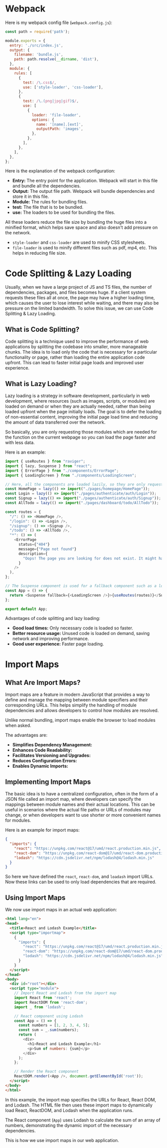 # Webpack

Here is my webpack config file (`webpack.config.js`):

```javascript
const path = require('path');

module.exports = {
  entry: './src/index.js',
  output: {
    filename: 'bundle.js',
    path: path.resolve(__dirname, 'dist'),
  },
  module: {
    rules: [
      {
        test: /\.css$/,
        use: ['style-loader', 'css-loader'],
      },
      {
        test: /\.(png|jpg|gif)$/,
        use: [
          {
            loader: 'file-loader',
            options: {
              name: '[name].[ext]',
              outputPath: 'images',
            },
          },
        ],
      },
    ],
  },
};
```

Here is the explanation of the webpack configuration:

- **Entry:** The entry point for the application. Webpack will start in this file and bundle all the dependencies.
- **Output:** The output file path. Webpack will bundle dependencies and store it in this file.
- **Module:** The rules for bundling files.
- **test:** The file that is to be bundled.
- **use:** The loaders to be used for bundling the files.

All these loaders reduce the file size by bundling the huge files into a minified format, which helps save space and also doesn't add pressure on the network.

- `style-loader` and `css-loader` are used to minify CSS stylesheets.
- `file-loader` is used to minify different files such as pdf, mp4, etc. This helps in reducing file size.

# Code Splitting & Lazy Loading

Usually, when we have a large project of JS and TS files, the number of dependencies, packages, and files becomes huge. If a client system requests these files all at once, the page may have a higher loading time, which causes the user to lose interest while waiting, and there may also be pressure on the limited bandwidth. To solve this issue, we can use Code Splitting & Lazy Loading.

## What is Code Splitting?

Code splitting is a technique used to improve the performance of web applications by splitting the codebase into smaller, more manageable chunks. The idea is to load only the code that is necessary for a particular functionality or page, rather than loading the entire application code upfront. This can lead to faster initial page loads and improved user experience.

## What is Lazy Loading?

Lazy loading is a strategy in software development, particularly in web development, where resources (such as images, scripts, or modules) are loaded on demand or when they are actually needed, rather than being loaded upfront when the page initially loads. The goal is to defer the loading of non-essential content, improving the initial page load time and reducing the amount of data transferred over the network.

So basically, you are only requesting those modules which are needed for the function on the current webpage so you can load the page faster and with less data.

Here is an example:

```javascript
import { useRoutes } from "raviger";
import { lazy, Suspense } from "react";
import { ErrorPage } from "./components/ErrorPage";
import { LoadingScreen } from "./components/LoadingScreen";

// Here, all the components are loaded lazily, so they are only requested when there is a demand
const HomePage = lazy(() => import("./pages/homepage/HomePage"));
const Login = lazy(() => import("./pages/authenticate/auth/Login"));
const Signup = lazy(() => import("./pages/authenticate/auth/Signup"));
const AllTodo = lazy(() => import("./pages/dashboard/todo/AllTodo"));

const routes = {
  "/": () => <HomePage />,
  "/login": () => <Login />,
  "/signup": () => <Signup />,
  "/todo": () => <AllTodo />,
  "*": () => (
    <ErrorPage
      status={"404"}
      message={"Page not found"}
      description={
        "Oops! The page you are looking for does not exist. It might have been moved or deleted."
      }
    />
  ),
};

// The Suspense component is used for a fallback component such as a loading screen while the actual content is loaded.
const App = () => {
  return <Suspense fallback={<LoadingScreen />}>{useRoutes(routes)}</Suspense>;
};

export default App;
```

Advantages of code splitting and lazy loading:

- **Good load times:** Only necessary code is loaded so faster.
- **Better resource usage:** Unused code is loaded on demand, saving network and improving performance.
- **Good user experience:** Faster page loading.

# Import Maps

## What Are Import Maps?

Import maps are a feature in modern JavaScript that provides a way to define and manage the mapping between module specifiers and their corresponding URLs. This helps simplify the handling of module dependencies and allows developers to control how modules are resolved.

Unlike normal bundling, import maps enable the browser to load modules when asked.

The advantages are:

- **Simplifies Dependency Management:**
- **Enhances Code Readability:**
- **Facilitates Versioning and Upgrades:**
- **Reduces Configuration Errors:**
 - **Enables Dynamic Imports:**

## Implementing Import Maps

The basic idea is to have a centralized configuration, often in the form of a JSON file called an import map, where developers can specify the mappings between module names and their actual locations. This can be useful in scenarios where the actual file paths or URLs of modules may change, or when developers want to use shorter or more convenient names for modules.

Here is an example for import maps:

```json
{
  "imports": {
    "react": "https://unpkg.com/react@17/umd/react.production.min.js",
    "react-dom": "https://unpkg.com/react-dom@17/umd/react-dom.production.min.js",
    "lodash": "https://cdn.jsdelivr.net/npm/lodash@4/lodash.min.js"
  }
}
```

So here we have defined the `react`, `react-dom`, and `loadash` import URLs. Now these links can be used to only load dependencies that are required.

## Using Import Maps

We now use import maps in an actual web application:

```html
<html lang="en">
<head>
  <title>React and Lodash Example</title>
  <script type="importmap">
    {
      "imports": {
        "react": "https://unpkg.com/react@17/umd/react.production.min.js",
        "react-dom": "https://unpkg.com/react-dom@17/umd/react-dom.production.min.js",
        "lodash": "https://cdn.jsdelivr.net/npm/lodash@4/lodash.min.js"
      }
    }
  </script>
</head>
<body>
  <div id="root"></div>
  <script type="module">
    // Import React and Lodash from the import map
    import React from 'react';
    import ReactDOM from 'react-dom';
    import _ from 'lodash';

    // React component using Lodash
    const App = () => {
      const numbers = [1, 2, 3, 4, 5];
      const sum = _.sum(numbers);
      return (
        <div>
          <h1>React and Lodash Example</h1>
          <p>Sum of numbers: {sum}</p>
        </div>
      );
    };

    // Render the React component
    ReactDOM.render(<App />, document.getElementById('root'));
  </script>
</body>
</html>
```

In this example, the import map specifies the URLs for React, React DOM, and Lodash. The HTML file then uses these import maps to dynamically load React, ReactDOM, and Lodash when the application runs.

The React component (`App`) uses Lodash to calculate the sum of an array of numbers, demonstrating the dynamic import of the necessary dependencies.

This is how we use import maps in our web application.
